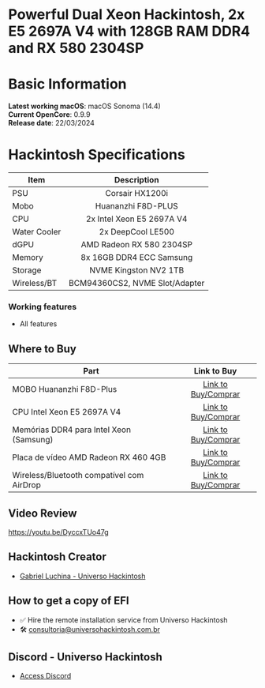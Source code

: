 # Powerful Dual Xeon Hackintosh, 2x E5 2697A V4 with 128GB RAM DDR4 and RX 580 2304SP

# Basic Information

**Latest working macOS**: macOS Sonoma (14.4)
<br>
**Current OpenCore**: 0.9.9
<br>
**Release date**: 22/03/2024

# Hackintosh Specifications
|Item|Description|
|-|:-------:|
|PSU|Corsair HX1200i|
|Mobo|Huananzhi F8D-PLUS|
|CPU|2x Intel Xeon E5 2697A V4|
|Water Cooler|2x DeepCool LE500|
|dGPU|AMD Radeon RX 580 2304SP|
|Memory|8x 16GB DDR4 ECC Samsung|
|Storage|NVME Kingston NV2 1TB|
|Wireless/BT|BCM94360CS2, NVME Slot/Adapter|

### Working features
- All features

## Where to Buy

|Part|Link to Buy|
|-|:-------:|
|MOBO Huananzhi F8D-Plus|[Link to Buy/Comprar](https://hackintosh.one/s/5yc6c)|
|CPU Intel Xeon E5 2697A V4|[Link to Buy/Comprar](https://hackintosh.one/s/5yc6d)|
|Memórias DDR4 para Intel Xeon (Samsung)|[Link to Buy/Comprar](https://hackintosh.one/s/5yc7u)|
|Placa de vídeo AMD Radeon RX 460 4GB|[Link to Buy/Comprar](https://hackintosh.one/s/5yc7v)|
|Wireless/Bluetooth compatível com AirDrop|[Link to Buy/Comprar](https://hackintosh.one/s/5yc41)|

## Video Review
https://youtu.be/DyccxTUo47g

## Hackintosh Creator
- [Gabriel Luchina - Universo Hackintosh](https://luchina.com.br)

## How to get a copy of EFI
- ✅ Hire the remote installation service from Universo Hackintosh
- 🛠️ [consultoria@universohackintosh.com.br](mailto:consultoria@universohackintosh.com.br)

## Discord - Universo Hackintosh
- [Access Discord](https://discord.universohackintosh.com.br)